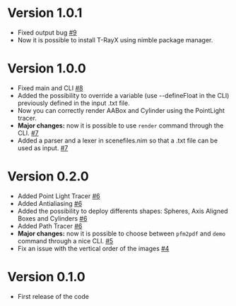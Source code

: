 # Version 1.0.1

- Fixed output bug [#9](https://github.com/teob97/T-RayX/pull/10)
- Now it is possible to install T-RayX using nimble package manager.

# Version 1.0.0

- Fixed main and CLI [#8](https://github.com/teob97/T-RayX/pull/8)
- Added the possibility to override a variable (use --defineFloat in the CLI) previously defined in the input .txt file.
- Now you can correctly render AABox and Cylinder using the PointLight tracer.
- **Major changes:** now it is possible to use `render` command through the CLI. [#7](https://github.com/teob97/T-RayX/pull/7)
- Added a parser and a lexer in scenefiles.nim so that a .txt file can be used as input. [#7](https://github.com/teob97/T-RayX/pull/7)

# Version 0.2.0

- Added Point Light Tracer [#6](https://github.com/teob97/T-RayX/pull/6)
- Added Antialiasing [#6](https://github.com/teob97/T-RayX/pull/6)
- Added the possibility to deploy differents shapes: Spheres, Axis Aligned Boxes and Cylinders [#6](https://github.com/teob97/T-RayX/pull/6)
- Added Path Tracer [#6](https://github.com/teob97/T-RayX/pull/6)
- **Major changes:** now it is possible to choose between `pfm2pdf` and `demo` command through a nice CLI. [#5](https://github.com/teob97/T-RayX/pull/5)
- Fix an issue with the vertical order of the images [#4](https://github.com/teob97/T-RayX/pull/4)

# Version 0.1.0

- First release of the code
